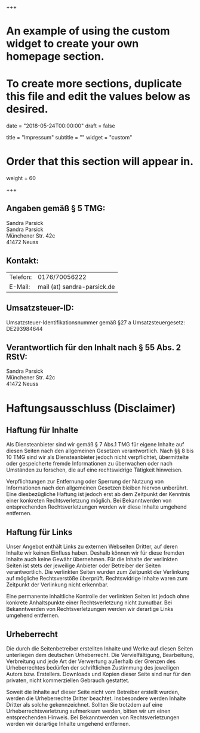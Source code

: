 +++
# An example of using the custom widget to create your own homepage section.
# To create more sections, duplicate this file and edit the values below as desired.

date = "2018-05-24T00:00:00"
draft = false

title = "Impressum"
subtitle = ""
widget = "custom"

# Order that this section will appear in.
weight = 60

+++

<h2>Angaben gem&auml;&szlig; &sect; 5 TMG:</h2> <p>Sandra Parsick<br /> Sandra
Parsick<br /> M&uuml;nchener Str. 42c<br /> 41472 Neuss </p> <h2>Kontakt:</h2> <table><tr>
<td>Telefon:</td> <td>0176/70056222</td></tr> <tr><td>E-Mail:</td> <td>mail (at) sandra-parsick.de</td>
</tr></table> <h2>Umsatzsteuer-ID:</h2> <p>Umsatzsteuer-Identifikationsnummer gem&auml;&szlig; &sect;27
a Umsatzsteuergesetz:<br /> DE293984644</p> <h2>Verantwortlich f&uuml;r den Inhalt nach &sect; 55 Abs. 2
RStV:</h2> <p>Sandra Parsick<br /> M&uuml;nchener Str. 42c<br /> 41472 Neuss</p>

<h1>Haftungsausschluss (Disclaimer)</h1> <h2>Haftung f&uuml;r Inhalte</h2> <p>Als Diensteanbieter sind wir
gem&auml;&szlig; &sect; 7 Abs.1 TMG f&uuml;r eigene Inhalte auf diesen Seiten nach den allgemeinen
Gesetzen verantwortlich. Nach &sect;&sect; 8 bis 10 TMG sind wir als Diensteanbieter jedoch nicht verpflichtet,
&uuml;bermittelte oder gespeicherte fremde Informationen zu &uuml;berwachen oder nach Umst&auml;nden zu
forschen, die auf eine rechtswidrige T&auml;tigkeit hinweisen.</p> <p>Verpflichtungen zur Entfernung oder
Sperrung der Nutzung von Informationen nach den allgemeinen Gesetzen bleiben hiervon unber&uuml;hrt. Eine
diesbez&uuml;gliche Haftung ist jedoch erst ab dem Zeitpunkt der Kenntnis einer konkreten Rechtsverletzung
m&ouml;glich. Bei Bekanntwerden von entsprechenden Rechtsverletzungen werden wir diese Inhalte umgehend
entfernen.</p> <h2>Haftung f&uuml;r Links</h2> <p>Unser Angebot enth&auml;lt Links zu externen Webseiten
Dritter, auf deren Inhalte wir keinen Einfluss haben. Deshalb k&ouml;nnen wir f&uuml;r diese fremden Inhalte
auch keine Gew&auml;hr &uuml;bernehmen. F&uuml;r die Inhalte der verlinkten Seiten ist stets der jeweilige
Anbieter oder Betreiber der Seiten verantwortlich. Die verlinkten Seiten wurden zum Zeitpunkt der Verlinkung auf
m&ouml;gliche Rechtsverst&ouml;&szlig;e &uuml;berpr&uuml;ft. Rechtswidrige Inhalte waren zum Zeitpunkt der
Verlinkung nicht erkennbar.</p> <p>Eine permanente inhaltliche Kontrolle der verlinkten Seiten ist jedoch ohne
konkrete Anhaltspunkte einer Rechtsverletzung nicht zumutbar. Bei Bekanntwerden von Rechtsverletzungen
werden wir derartige Links umgehend entfernen.</p> <h2>Urheberrecht</h2> <p>Die durch die Seitenbetreiber
erstellten Inhalte und Werke auf diesen Seiten unterliegen dem deutschen Urheberrecht. Die
Vervielf&auml;ltigung, Bearbeitung, Verbreitung und jede Art der Verwertung au&szlig;erhalb der Grenzen des
Urheberrechtes bed&uuml;rfen der schriftlichen Zustimmung des jeweiligen Autors bzw. Erstellers. Downloads
und Kopien dieser Seite sind nur f&uuml;r den privaten, nicht kommerziellen Gebrauch gestattet.</p> <p>Soweit
die Inhalte auf dieser Seite nicht vom Betreiber erstellt wurden, werden die Urheberrechte Dritter beachtet.
Insbesondere werden Inhalte Dritter als solche gekennzeichnet. Sollten Sie trotzdem auf eine
Urheberrechtsverletzung aufmerksam werden, bitten wir um einen entsprechenden Hinweis. Bei Bekanntwerden
von Rechtsverletzungen werden wir derartige Inhalte umgehend entfernen.</p><p>&nbsp;</p>
